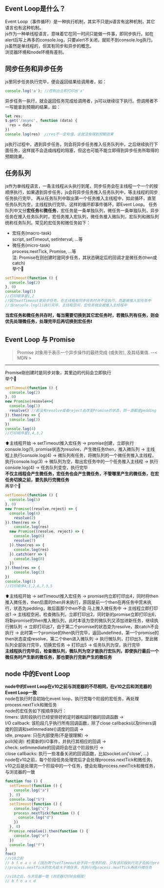 ## Event Loop是什么？
Event Loop（事件循环）是一种执行机制，其实不只是js语言有这种机制，其它语言也有这种机制。\
js作为一种单线程语言，意味着它在同一时间只能做一件事，即同步执行。如在alert后写上再多的console.log，只要alert不关闭，就轮不到console.log执行。\
js虽然是单线程的，但其有同步和异步的概念。\
浏览器环境和node环境有差别。
## 同步任务和异步任务
js里同步任务执行完毕，便会返回结果给调用者，如：
```javascript
console.log('a'); //控制台立即打印出'a'
```
异步任务一执行，就会返回任务完成给调用者，js可以继续往下执行。但调用者不一写能拿到预期的结果，如：
```javascript
let res;
$.get('/async', function (data) {
  res = data
})
console.log(res)  //res不一定有值，这就没有得到预期效果
```
js执行过程中，遇到异步任务，则会将异步任务推入任务队列中，之后继续执行下面任务，这样就不会造成线程的阻塞，但这也可能不能立即得到异步任务所取得的预期效果。
## 任务队列
js作为单线程语言，一条主线程从头执行到尾，同步任务会在主线程一个一个的按顺序执行，如果遇到异步任务，js会将异步任务推入任务队列中，等主线程的同步任务执行完毕，
再从任务队列中取出第一个任务推入主线程中，如此循环，直至任务队列为空，主线程执行完毕。这样的循环即事件循环，即Event Loop。
任务队列中又分**宏任务**和**微任务**，宏任务是一条单独队列，微任务一条单独队列，异步任务在推入任务队列时，宏任务推入宏队列，微任务推入微队列，宏队列和微队列
统称任务队列。常见的宏任务和微任务如下：
- 宏任务(macro-task)\
  script, setTimeout, setInterval, ...等
- 微任务(micro-task)\
  process.nextTick, Promise, ...等\
  注: Promise在则创建时是同步任务，其状态确定后的回调才是微任务(then或catch)\
举个:pear:
```javascript
setTimeout(function () {
  console.log(2)
}, 0)
console.log(1)
//打印顺序是1,2
//因为setTimeout是异步任务，在主线程有同步任务时并不会执行，而是被推入宏任务中
//当console.log(1)执行完毕，主线程空闲，宏任务就会被推入主线程中
```
**当宏任务和微任务共存时，每当需要切换到其它宏任务时，若微队列有任务，则会优先处理微任务，处理完毕后再切换到宏任务:exclamation:**
## Event Loop 与 Promise
> Promise 对象用于表示一个异步操作的最终完成 (或失败), 及其结果值. --< MDN >
---
Promise刚创建时是同步对象，其里边的代码会立即执行\
举个:pear:
```javascript
setTimeout(function () {
  console.log(2)
}, 0)
new Promise(resovle=>{
  console.log(1)
  resolve() //若没有resolve或者reject去改变Promise的状态，则一直都是pedding
}).then(res => {
  console.log(3)
})
console.log(4)
//打印顺序是1,4,3,2
```
:arrow_up:主线程开始 -> setTimeout推入宏任务 -> promise创建，立即执行console.log(1), promise状态为resolve，产生微任务then，推入微队列
-> 主线程上执行console.log(4) -> 微队列有任务，将微队列的一个微任务推入主线程，执行console.log(3) -> 微队列为空，取出宏任务中的一个任务推入主线程
-> 执行console.log(4) -> 任务队列变空，执行完毕\
**不仅主线程会产生微任务，宏任务也会产生微任务，不管哪里产生的微任务，在宏任务切换之前，要先执行完微任务**\
再举个:pear:
```javascript
setTimeout(function () {
  console.log(5)
}, 0)
new Promise((resolve,reject) => {
  console.log(4)
	resolve(2)
}).then(res => {
	console.log(res)
  new Promise((resolve, reject) => {
    console.log(6)
    resolve(7)
  }).then(res => {
    console.log(res)
  }).catch(err => {
    console.log(8)
  })
}).then(res => {
	console.log(3)
})
console.log(1)
//打印顺序4,1,2,6,7,3,5
```
:arrow_up:主线程开始 -> setTimeout推入宏任务 -> promise内立即打印出4，同时将then推入微任务，then后面的then并未执行，原因是前一个then在再任务中赏未执行，状态为pedding，故后面那个then不会
马上推入微任务中 -> 主线程立即打印出1 -> 主线程空闲，检查微队列，立即打印出2，同时新的promise立即打印出6，将新promise的then推入微队列，此时本该为空的微队列又添加进新任务，继续执行微队列 ->
立即打印出7，由于第二个promise的状态变为resolve，故catch不会执行 -> 此时第一个promise的then执行完毕，返回undefined，第一个promise的then状态变成resolve，第二个then进入微队列
-> 执行微队列，打印出3，至此微队列全部执行完毕，切换宏任务 -> 打印出5 -> 任务队列为空，执行完毕\
**主线程执行完毕后，检查微队列，微队列为空才能执行宏队列，即使执行最后一个微任务时产生新的微任务，那也要执行完新产生的微任务**
## node 中的Event Loop
**node中的Event Loop在v10之前与浏览器的不尽相同，在v10之后和浏览器的Event Loop一致**\
node在执行时会初始化event loop，执行完每个阶段的宏任务，再处理process.nextTick和微任务\
node的宏任务如下按顺序执行：\
timers: 该阶段执行已经安排好的定时器和延时器的回调函数 -> \
I/O callback: 该阶段几乎执行所有回调函数，除了close callbacks以及timers调度的回调和setImmediate()调度的回调 -> \
idle, prepare: 只在内部使用(不是很理解) -> \
poll(轮询): 检索新的I/O事件，并执行其相应的回调 -> \
check: setImmediate的回调将会在这个阶段执行 -> \
close callbacks: 执行一些准备关闭的回调函数，比如socket.on('close', ...)\
node在v10之前，每个阶段任务处理完后才会处理process.nextTick和微任务，v10之后是处理完一个阶段中的一个任务，便会处理process.nextTick和微任务，与浏览器的一致
```javascript
function foo () {
  setTimeout(function () {
    console.log("a")
  }, 0)
  console.log("b")
  setTimeout(function () {
    console.log("c")
    process.nextTick(function () {
      console.log("d")
    })
  }, 0)
  Promise.resolve().then(function () {
    console.log("e")
  })
  console.log("f")
}
foo()
//v10之前
// b f e a c d (因为两个setTimeout处于同一任务阶段，只有该阶段执行完才会执行process.nextTick和微任务)
//process.nextTick的优先级大于微任务，先执行完process.nextTick再执行微任务

//v10之后，与浏览器一致（浏览器打印d会报错）
// b f e a c d

```

